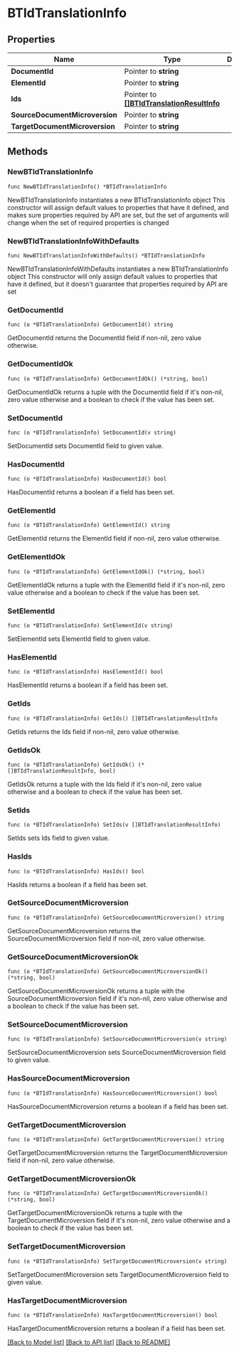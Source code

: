 # BTIdTranslationInfo

## Properties

Name | Type | Description | Notes
------------ | ------------- | ------------- | -------------
**DocumentId** | Pointer to **string** |  | [optional] 
**ElementId** | Pointer to **string** |  | [optional] 
**Ids** | Pointer to [**[]BTIdTranslationResultInfo**](BTIdTranslationResultInfo.md) |  | [optional] 
**SourceDocumentMicroversion** | Pointer to **string** |  | [optional] 
**TargetDocumentMicroversion** | Pointer to **string** |  | [optional] 

## Methods

### NewBTIdTranslationInfo

`func NewBTIdTranslationInfo() *BTIdTranslationInfo`

NewBTIdTranslationInfo instantiates a new BTIdTranslationInfo object
This constructor will assign default values to properties that have it defined,
and makes sure properties required by API are set, but the set of arguments
will change when the set of required properties is changed

### NewBTIdTranslationInfoWithDefaults

`func NewBTIdTranslationInfoWithDefaults() *BTIdTranslationInfo`

NewBTIdTranslationInfoWithDefaults instantiates a new BTIdTranslationInfo object
This constructor will only assign default values to properties that have it defined,
but it doesn't guarantee that properties required by API are set

### GetDocumentId

`func (o *BTIdTranslationInfo) GetDocumentId() string`

GetDocumentId returns the DocumentId field if non-nil, zero value otherwise.

### GetDocumentIdOk

`func (o *BTIdTranslationInfo) GetDocumentIdOk() (*string, bool)`

GetDocumentIdOk returns a tuple with the DocumentId field if it's non-nil, zero value otherwise
and a boolean to check if the value has been set.

### SetDocumentId

`func (o *BTIdTranslationInfo) SetDocumentId(v string)`

SetDocumentId sets DocumentId field to given value.

### HasDocumentId

`func (o *BTIdTranslationInfo) HasDocumentId() bool`

HasDocumentId returns a boolean if a field has been set.

### GetElementId

`func (o *BTIdTranslationInfo) GetElementId() string`

GetElementId returns the ElementId field if non-nil, zero value otherwise.

### GetElementIdOk

`func (o *BTIdTranslationInfo) GetElementIdOk() (*string, bool)`

GetElementIdOk returns a tuple with the ElementId field if it's non-nil, zero value otherwise
and a boolean to check if the value has been set.

### SetElementId

`func (o *BTIdTranslationInfo) SetElementId(v string)`

SetElementId sets ElementId field to given value.

### HasElementId

`func (o *BTIdTranslationInfo) HasElementId() bool`

HasElementId returns a boolean if a field has been set.

### GetIds

`func (o *BTIdTranslationInfo) GetIds() []BTIdTranslationResultInfo`

GetIds returns the Ids field if non-nil, zero value otherwise.

### GetIdsOk

`func (o *BTIdTranslationInfo) GetIdsOk() (*[]BTIdTranslationResultInfo, bool)`

GetIdsOk returns a tuple with the Ids field if it's non-nil, zero value otherwise
and a boolean to check if the value has been set.

### SetIds

`func (o *BTIdTranslationInfo) SetIds(v []BTIdTranslationResultInfo)`

SetIds sets Ids field to given value.

### HasIds

`func (o *BTIdTranslationInfo) HasIds() bool`

HasIds returns a boolean if a field has been set.

### GetSourceDocumentMicroversion

`func (o *BTIdTranslationInfo) GetSourceDocumentMicroversion() string`

GetSourceDocumentMicroversion returns the SourceDocumentMicroversion field if non-nil, zero value otherwise.

### GetSourceDocumentMicroversionOk

`func (o *BTIdTranslationInfo) GetSourceDocumentMicroversionOk() (*string, bool)`

GetSourceDocumentMicroversionOk returns a tuple with the SourceDocumentMicroversion field if it's non-nil, zero value otherwise
and a boolean to check if the value has been set.

### SetSourceDocumentMicroversion

`func (o *BTIdTranslationInfo) SetSourceDocumentMicroversion(v string)`

SetSourceDocumentMicroversion sets SourceDocumentMicroversion field to given value.

### HasSourceDocumentMicroversion

`func (o *BTIdTranslationInfo) HasSourceDocumentMicroversion() bool`

HasSourceDocumentMicroversion returns a boolean if a field has been set.

### GetTargetDocumentMicroversion

`func (o *BTIdTranslationInfo) GetTargetDocumentMicroversion() string`

GetTargetDocumentMicroversion returns the TargetDocumentMicroversion field if non-nil, zero value otherwise.

### GetTargetDocumentMicroversionOk

`func (o *BTIdTranslationInfo) GetTargetDocumentMicroversionOk() (*string, bool)`

GetTargetDocumentMicroversionOk returns a tuple with the TargetDocumentMicroversion field if it's non-nil, zero value otherwise
and a boolean to check if the value has been set.

### SetTargetDocumentMicroversion

`func (o *BTIdTranslationInfo) SetTargetDocumentMicroversion(v string)`

SetTargetDocumentMicroversion sets TargetDocumentMicroversion field to given value.

### HasTargetDocumentMicroversion

`func (o *BTIdTranslationInfo) HasTargetDocumentMicroversion() bool`

HasTargetDocumentMicroversion returns a boolean if a field has been set.


[[Back to Model list]](../README.md#documentation-for-models) [[Back to API list]](../README.md#documentation-for-api-endpoints) [[Back to README]](../README.md)


